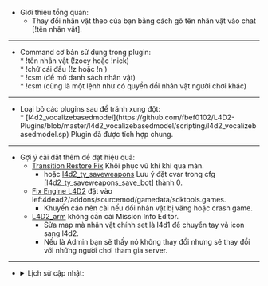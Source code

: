 * Giới thiệu tổng quan:<br/>
	* Thay đổi nhân vật theo của bạn bằng cách gõ tên nhân vật vào chat [!tên nhân vật].
- - - -
* <summary>Command cơ bản sử dụng trong plugin:</summary>
	* !tên nhân vật (!zoey hoặc !nick)<br/>
	* !chữ cái đầu (!z hoặc !n )<br/>
	* !csm (để mở danh sách nhân vật)<br/>
	* !csm (cùng là một lệnh như có quyền đổi nhân vật người chơi khác)<br/>
- - - -
* <summary>Loại bỏ các plugins sau để tránh xung đột:</summary>
	* [l4d2_vocalizebasedmodel](https://github.com/fbef0102/L4D2-Plugins/blob/master/l4d2_vocalizebasedmodel/scripting/l4d2_vocalizebasedmodel.sp) Plugin đã được tích hợp chung.
- - - -
* Gợi ý cài đặt thêm để đạt hiệu quả:
	* [Transition Restore Fix](https://forums.alliedmods.net/showthread.php?t=336287) Khôi phục vũ khí khi qua màn.<br/>
		- hoặc [l4d2_ty_saveweapons](https://github.com/fbef0102/L4D2-Plugins/blob/master/l4d2_ty_saveweapons/scripting/l4d2_ty_saveweapons.sp) Lưu ý đặt cvar trong cfg [l4d2_ty_saveweapons_save_bot] thành 0.<br/>
	* [Fix Engine L4D2](https://forums.alliedmods.net/showpost.php?p=2817483&postcount=1847) đặt vào left4dead2/addons/sourcemod/gamedata/sdktools.games.<br/>
		- Khuyến cáo nên cài nếu đổi nhân vật bị văng hoặc crash game.<br/>
	* [L4D2_arm](https://forums.alliedmods.net/showthread.php?t=345947) không cần cài Mission Info Editor.<br/>
		- Sửa map mà nhân vật chính set là l4d1 để chuyển tay và icon sang l4d2.<br/>
		- Nếu là Admin bạn sẽ thấy nó không thay đổi nhưng sẽ thay đổi với những người chơi tham gia server.<br/>

- - - -
* <details><summary>Lịch sử cập nhật:</summary>
	* v1.1 (11-02-2024)<br/>
		- Update code mới.<br/>
		- Tích hợp thêm vocalizebasedmodel và l4d2_arm.br/>	
	* v1.0 (03-01-2024)<br/>
		- Ra mắt plugin.
</details>